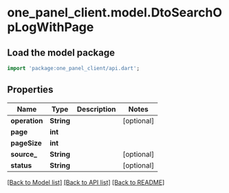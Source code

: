 # one_panel_client.model.DtoSearchOpLogWithPage

## Load the model package
```dart
import 'package:one_panel_client/api.dart';
```

## Properties
Name | Type | Description | Notes
------------ | ------------- | ------------- | -------------
**operation** | **String** |  | [optional] 
**page** | **int** |  | 
**pageSize** | **int** |  | 
**source_** | **String** |  | [optional] 
**status** | **String** |  | [optional] 

[[Back to Model list]](../README.md#documentation-for-models) [[Back to API list]](../README.md#documentation-for-api-endpoints) [[Back to README]](../README.md)



